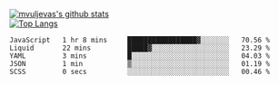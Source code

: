 [![mvuljevas's github stats](https://github-readme-stats.vercel.app/api?username=mvuljevas&show_icons=true&theme=dracula)](https://www.mvuljevas.com)
<br>
[![Top Langs](https://github-readme-stats.vercel.app/api/top-langs/?username=mvuljevas&theme=dracula)](https://www.mvuljevas.com)

<!--START_SECTION:waka-->
```text
JavaScript   1 hr 8 mins     █████████████████▓░░░░░░░   70.56 % 
Liquid       22 mins         █████▓░░░░░░░░░░░░░░░░░░░   23.29 % 
YAML         3 mins          █░░░░░░░░░░░░░░░░░░░░░░░░   04.03 % 
JSON         1 min           ▒░░░░░░░░░░░░░░░░░░░░░░░░   01.19 % 
SCSS         0 secs          ░░░░░░░░░░░░░░░░░░░░░░░░░   00.46 % 
```
<!--END_SECTION:waka-->
